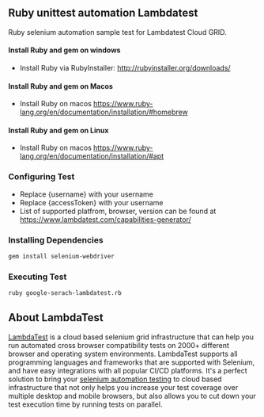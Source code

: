 ## Ruby unittest automation Lambdatest

Ruby selenium automation sample test for Lambdatest Cloud GRID.


#### Install Ruby and gem on windows
 - Install Ruby via RubyInstaller: http://rubyinstaller.org/downloads/


#### Install Ruby and gem on Macos
 - Install Ruby on macos https://www.ruby-lang.org/en/documentation/installation/#homebrew


#### Install Ruby and gem on Linux
 - Install Ruby on macos https://www.ruby-lang.org/en/documentation/installation/#apt

 


### Configuring Test
- Replace {username}  with your username 
- Replace {accessToken}  with your username 
- List of supported platfrom, browser, version can be found at https://www.lambdatest.com/capabilities-generator/


### Installing Dependencies
```bash
gem install selenium-webdriver 
```

### Executing Test
```bash
ruby google-serach-lambdatest.rb
```
## About LambdaTest
[LambdaTest](https://www.lambdatest.com/) is a cloud based selenium grid infrastructure that can help you run automated cross browser compatibility tests on 2000+ different browser and operating system environments. LambdaTest supports all programming languages and frameworks that are supported with Selenium, and have easy integrations with all popular CI/CD platforms. It's a perfect solution to bring your [selenium automation testing](https://www.lambdatest.com/selenium-automation) to cloud based infrastructure that not only helps you increase your test coverage over multiple desktop and mobile browsers, but also allows you to cut down your test execution time by running tests on parallel.
